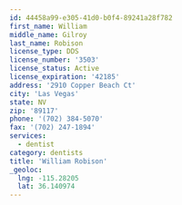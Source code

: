 ```yaml
---
id: 44458a99-e305-41d0-b0f4-89241a28f782
first_name: William
middle_name: Gilroy
last_name: Robison
license_type: DDS
license_number: '3503'
license_status: Active
license_expiration: '42185'
address: '2910 Copper Beach Ct'
city: 'Las Vegas'
state: NV
zip: '89117'
phone: '(702) 384-5070'
fax: '(702) 247-1894'
services:
  - dentist
category: dentists
title: 'William Robison'
_geoloc:
  lng: -115.28205
  lat: 36.140974
---
```

